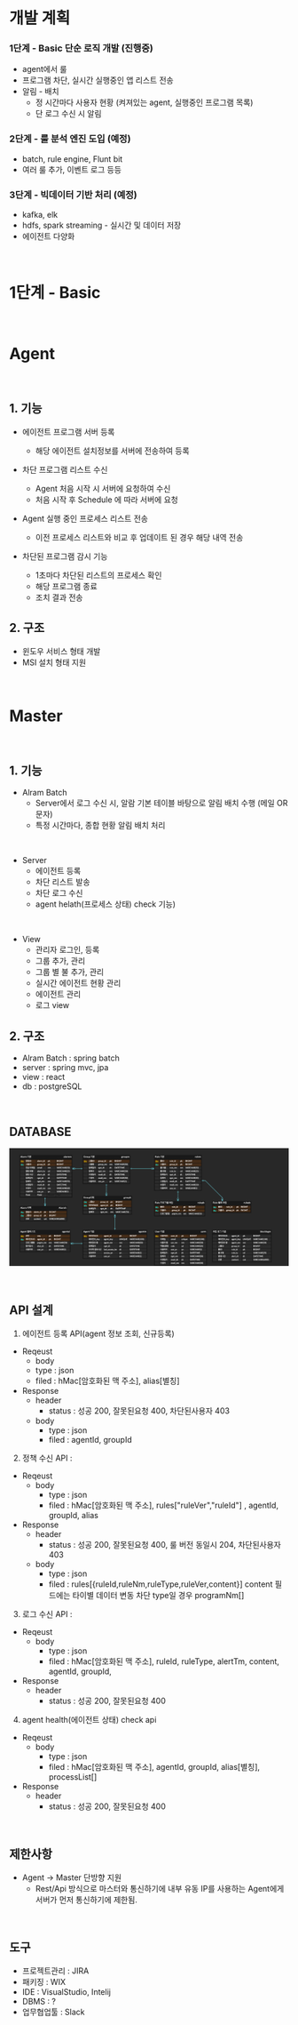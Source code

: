 # 개발 계획

### 1단계 - Basic 단순 로직 개발 (진행중)
- agent에서 룰  
- 프로그램 차단, 실시간 실행중인 앱 리스트 전송
- 알림 - 배치   
  - 정 시간마다 사용자 현황 (켜져있는 agent, 실행중인 프로그램 목록)
  - 단 로그 수신 시 알림

### 2단계 - 룰 분석 엔진 도입 (예정)
- batch, rule engine, Flunt bit
- 여러 룰 추가, 이벤트 로그 등등

### 3단계 - 빅데이터 기반 처리 (예정)
- kafka, elk
- hdfs, spark streaming - 실시간 및 데이터 저장
- 에이전트 다양화

</br>

# 1단계 - Basic

</br>

# Agent 

</br>

## 1.  기능 

- 에이전트 프로그램 서버 등록 
  - 해당 에이전트 설치정보를 서버에 전송하여 등록 
- 차단 프로그램 리스트 수신 
  - Agent 처음 시작 시 서버에 요청하여 수신  
  - 처음 시작 후 Schedule 에 따라 서버에 요청

- Agent 실행 중인 프로세스 리스트 전송
  - 이전 프로세스 리스트와 비교 후 업데이트 된 경우 해당 내역 전송 

- 차단된 프로그램 감시 기능
  - 1초마다 차단된 리스트의 프로세스 확인
  - 해당 프로그램 종료
  - 조치 결과 전송 

## 2.  구조

- 윈도우 서비스 형태 개발
- MSI 설치 형태 지원


</br>

# Master

</br>

## 1.  기능 

- Alram Batch 
  - Server에서 로그 수신 시, 알람 기본 테이블 바탕으로 알림 배치 수행 (메일 OR 문자)
  - 특정 시간마다, 종합 현황 알림 배치 처리

</br>

- Server 
  - 에이전트 등록
  - 차단 리스트 발송
  - 차단 로그 수신
  - agent helath(프로세스 상태) check 기능)

</br>

- View
  - 관리자 로그인, 등록
  - 그룹 추가, 관리
  - 그룹 별 불 추가, 관리
  - 실시간 에이전트 현황 관리
  - 에이전트 관리
  - 로그 view


## 2.  구조
- Alram Batch : spring batch
- server : spring mvc, jpa
- view : react
- db : postgreSQL


</br>

## DATABASE 

![image](https://github.com/ktn1075/IntegratedLogSolution/blob/main/DB%20%EC%84%A4%EA%B3%84.png)


</br>

## API 설계 

1. 에이전트 등록 API(agent 정보 조회, 신규등록)
 - Reqeust 
   - body
    - type : json 
    - filed : hMac[암호화된 맥 주소], alias[별칭]
 - Response
   - header
      - status : 성공 200, 잘못된요청 400, 차단된사용자 403
   - body 
      - type : json 
      - filed : agentId, groupId 

2. 정책 수신 API : 
 - Reqeust 
   - body
      - type : json 
      - filed : hMac[암호화된 맥 주소], rules["ruleVer","ruleId"] , agentId, groupId, alias
 - Response
   - header
      - status : 성공 200, 잘못된요청 400, 룰 버전 동일시 204, 차단된사용자 403  
   - body 
      - type : json 
      - filed : rules[{ruleId,ruleNm,ruleType,ruleVer,content}] content 필드에는 타이별 데이터 변동 차단 type일 경우 programNm[]

3. 로그 수신 API :
 - Reqeust 
   - body
      - type : json 
      - filed : hMac[암호화된 맥 주소], ruleId, ruleType, alertTm, content, agentId, groupId,
 - Response
   - header
      - status : 성공 200, 잘못된요청 400

4. agent health(에이전트 상태) check api 
 - Reqeust 
   - body
      - type : json 
      - filed : hMac[암호화된 맥 주소], agentId, groupId, alias[별칭], processList[]
 - Response
   - header
      - status : 성공 200, 잘못된요청 400
</br>

## 제한사항 
-  Agent -> Master 단방향 지원
   - Rest/Api 방식으로 마스터와 통신하기에 내부 유동 IP를 사용하는 Agent에게 서버가 먼저 통신하기에 제한됨.

</br>

## 도구 
- 프로젝트관리 : JIRA 
- 패키징 : WIX 
- IDE : VisualStudio, Intelij
- DBMS : ?
- 업무협업툴 : Slack

